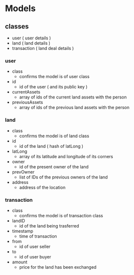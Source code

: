 # Models

## classes
* user ( user details )
* land ( land details )
* transaction ( land deal details )

### user
* class
    + confirms the model is of user class
* id
    + id of the user ( and its public key )
* currentAssets
    + array of ids of the current land assets with the person
* previousAssets
    + array of ids of the previous land assets with the person

### land
* class
    + confirms the model is of land class
* id
    + id of the land ( hash of latLong )
* latLong
    + array of its latitude and longitude of its corners
* owner
    + id of the present owner of the land
* prevOwner
    + list of IDs of the previous owners of the land
* address 
    + address of the location   

### transaction
* class
    + confirms the model is of transaction class
* landID
    + id of the land being trasferred 
* timestamp
    + time of transaction
* from
    + id of user seller
* to
    + id of user buyer
* amount
    + price for the land has been exchanged
